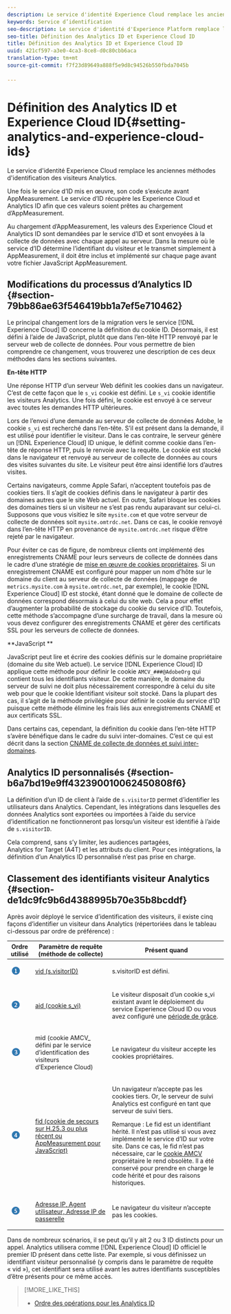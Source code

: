 ```yaml
---
description: Le service d'identité Experience Cloud remplace les anciennes méthodes d'identification des visiteurs Analytics.
keywords: Service d’identification
seo-description: Le service d'identité d'Experience Platform remplace les anciennes méthodes d'identification des visiteurs Analytics.
seo-title: Définition des Analytics ID et Experience Cloud ID
title: Définition des Analytics ID et Experience Cloud ID
uuid: 421cf597-a3e0-4ca3-8ce8-d0c80cbb6aca
translation-type: tm+mt
source-git-commit: f7f23d89649a888f5e9d8c94526b550fbda7045b

---
```



# Définition des Analytics ID et Experience Cloud ID{#setting-analytics-and-experience-cloud-ids}

Le service d'identité Experience Cloud remplace les anciennes méthodes d'identification des visiteurs Analytics.

Une fois le service d’ID mis en œuvre, son code s’exécute avant AppMeasurement. Le service d’ID récupère les Experience Cloud et Analytics ID afin que ces valeurs soient prêtes au chargement d’AppMeasurement.

Au chargement d’AppMeasurement, les valeurs des Experience Cloud et Analytics ID sont demandées par le service d’ID et sont envoyées à la collecte de données avec chaque appel au serveur. Dans la mesure où le service d’ID détermine l’identifiant du visiteur et le transmet simplement à AppMeasurement, il doit être inclus et implémenté sur chaque page avant votre fichier JavaScript AppMeasurement.

## Modifications du processus d’Analytics ID {#section-79bb86ae63f546419bb1a7ef5e710462}

Le principal changement lors de la migration vers le service [!DNL Experience Cloud] ID concerne la définition du cookie ID. Désormais, il est défini à l’aide de JavaScript, plutôt que dans l’en-tête HTTP renvoyé par le serveur web de collecte de données. Pour vous permettre de bien comprendre ce changement, vous trouverez une description de ces deux méthodes dans les sections suivantes.

**En-tête HTTP**

Une réponse HTTP d’un serveur Web définit les cookies dans un navigateur. C’est de cette façon que le `s_vi` cookie est défini. Le `s_vi` cookie identifie les visiteurs Analytics. Une fois défini, le cookie est envoyé à ce serveur avec toutes les demandes HTTP ultérieures.

Lors de l’envoi d’une demande au serveur de collecte de données Adobe, le cookie `s_vi` est recherché dans l’en-tête. S’il est présent dans la demande, il est utilisé pour identifier le visiteur. Dans le cas contraire, le serveur génère un [!DNL Experience Cloud] ID unique, le définit comme cookie dans l’en-tête de réponse HTTP, puis le renvoie avec la requête. Le cookie est stocké dans le navigateur et renvoyé au serveur de collecte de données au cours des visites suivantes du site. Le visiteur peut être ainsi identifié lors d’autres visites.

Certains navigateurs, comme Apple Safari, n’acceptent toutefois pas de cookies tiers. Il s’agit de cookies définis dans le navigateur à partir des domaines autres que le site Web actuel. En outre, Safari bloque les cookies des domaines tiers si un visiteur ne s’est pas rendu auparavant sur celui-ci. Supposons que vous visitiez le site `mysite.com` et que votre serveur de collecte de données soit `mysite.omtrdc.net`. Dans ce cas, le cookie renvoyé dans l’en-tête HTTP en provenance de `mysite.omtrdc.net` risque d’être rejeté par le navigateur.

Pour éviter ce cas de figure, de nombreux clients ont implémenté des enregistrements CNAME pour leurs serveurs de collecte de données dans le cadre d’une stratégie de [mise en œuvre de cookies propriétaires](https://marketing.adobe.com/resources/help/en_US/whitepapers/first_party_cookies/). Si un enregistrement CNAME est configuré pour mapper un nom d’hôte sur le domaine du client au serveur de collecte de données (mappage de `metrics.mysite.com` à `mysite.omtrdc.net`, par exemple), le cookie [!DNL Experience Cloud] ID est stocké, étant donné que le domaine de collecte de données correspond désormais à celui du site web. Cela a pour effet d’augmenter la probabilité de stockage du cookie du service d’ID. Toutefois, cette méthode s’accompagne d’une surcharge de travail, dans la mesure où vous devez configurer des enregistrements CNAME et gérer des certificats SSL pour les serveurs de collecte de données.

**JavaScript **

JavaScript peut lire et écrire des cookies définis sur le domaine propriétaire (domaine du site Web actuel). Le service [!DNL Experience Cloud] ID applique cette méthode pour définir le cookie `AMCV_###@AdobeOrg` qui contient tous les identifiants visiteur. De cette manière, le domaine du serveur de suivi ne doit plus nécessairement correspondre à celui du site web pour que le cookie Identifiant visiteur soit stocké. Dans la plupart des cas, il s’agit de la méthode privilégiée pour définir le cookie du service d’ID puisque cette méthode élimine les frais liés aux enregistrements CNAME et aux certificats SSL.

Dans certains cas, cependant, la définition du cookie dans l’en-tête HTTP s’avère bénéfique dans le cadre du suivi inter-domaines. C’est ce qui est décrit dans la section [CNAME de collecte de données et suivi inter-domaines](../../reference/analytics-reference/cname.md#concept-4df91f8a30ad4ec7a01eb943d579cc9d).

## Analytics ID personnalisés {#section-b6a7bd19e9ff432390010062450808f6}

La définition d’un ID de client à l’aide de `s.visitorID` permet d’identifier les utilisateurs dans Analytics. Cependant, les intégrations dans lesquelles des données Analytics sont exportées ou importées à l’aide du service d’identification ne fonctionneront pas lorsqu’un visiteur est identifié à l’aide de `s.visitorID`.

Cela comprend, sans s’y limiter, les audiences partagées, Analytics for Target (A4T) et les attributs du client. Pour ces intégrations, la définition d’un Analytics ID personnalisé n’est pas prise en charge.

## Classement des identifiants visiteur Analytics {#section-de1dc9fc9b6d4388995b70e35b8bcddf}

Après avoir déployé le service d’identification des visiteurs, il existe cinq façons d’identifier un visiteur dans Analytics (répertoriées dans le tableau ci-dessous par ordre de préférence) :

<table id="table_D267D36451F643D1BB68AF6FEAA6AD1A"> 
 <thead> 
  <tr> 
   <th colname="col1" class="entry"> Ordre utilisé </th> 
   <th colname="col2" class="entry"> Paramètre de requête (méthode de collecte) </th> 
   <th colname="col3" class="entry"> Présent quand </th> 
  </tr> 
 </thead>
 <tbody> 
  <tr> 
   <td colname="col1"> <p> <img id="image_9F3E58898A1B4F40BBDEF5ADE362E55C" src="assets/step1_icon.png" /> </p> </td> 
   <td colname="col2"> <p> <a href="https://marketing.adobe.com/resources/help/en_US/sc/implement/?f=visid_custom" format="http" scope="external"> vid (s.visitorID)</a> </p> </td> 
   <td colname="col3"> <p>s.visitorID est défini. </p> </td> 
  </tr> 
  <tr> 
   <td colname="col1"> <p> <img id="image_77A06981672745B6AEA8BB4D55911CCA" src="assets/step2_icon.png" /> </p> </td> 
   <td colname="col2"> <p> <a href="https://marketing.adobe.com/resources/help/en_US/sc/implement/?f=visid_analytics" format="http" scope="external"> aid (cookie s_vi)</a> </p> </td> 
   <td colname="col3"> <p>Le visiteur disposait d’un cookie s_vi existant avant le déploiement du service <span class="keyword">Experience Cloud</span> ID ou vous avez configuré une <a href="../../reference/analytics-reference/grace-period.md" format="dita" scope="local">période de grâce</a>. </p> </td> 
  </tr> 
  <tr> 
   <td colname="col1"> <p> <img id="image_0A950B1A6B004387AFEE8EED882739CB" src="assets/step3_icon.png" /> </p> </td> 
   <td colname="col2"> <p>mid (cookie AMCV_ défini par le service d’identification des visiteurs d’Experience Cloud) </p> </td> 
   <td colname="col3"> <p>Le navigateur du visiteur accepte les cookies propriétaires. </p> </td> 
  </tr> 
  <tr> 
   <td colname="col1"> <p> <img id="image_6F0ED8FE3EF846CA8E6ECCC3C0070D85" src="assets/step4_icon.png" /> </p> </td> 
   <td colname="col2"> <p> <a href="https://marketing.adobe.com/resources/help/en_US/sc/implement/?f=visid_fallback" format="http" scope="external"> fid (cookie de secours sur H.25.3 ou plus récent ou AppMeasurement pour JavaScript)</a> </p> </td> 
   <td colname="col3"> <p>Un navigateur n’accepte pas les cookies tiers. Or, le serveur de suivi Analytics est configuré en tant que serveur de suivi tiers. </p> <p> <p>Remarque : Le <span class="codeph">fid</span> est un identifiant hérité. Il n’est pas utilisé si vous avez implémenté le service d’ID sur votre site. Dans ce cas, le <span class="codeph"> fid</span> n’est pas nécessaire, car le <a href="../../introduction/cookies.md" format="dita" scope="local"> cookie AMCV</a> propriétaire le rend obsolète. Il a été conservé pour prendre en charge le code hérité et pour des raisons historiques. </p> </p> </td> 
  </tr> 
  <tr> 
   <td colname="col1"> <p> <img id="image_23D8C0EB69EC4084BC237B5B98C036F4" src="assets/step5_icon.png" /> </p> </td> 
   <td colname="col2"> <p> <a href="https://marketing.adobe.com/resources/help/en_US/sc/implement/?f=visid_fallback" format="http" scope="external"> Adresse IP, Agent utilisateur, Adresse IP de passerelle</a> </p> </td> 
   <td colname="col3"> <p>Le navigateur du visiteur n’accepte pas les cookies. </p> </td> 
  </tr> 
 </tbody> 
</table>

Dans de nombreux scénarios, il se peut qu’il y ait 2 ou 3 ID distincts pour un appel. Analytics utilisera comme [!DNL Experience Cloud] ID officiel le premier ID présent dans cette liste. Par exemple, si vous définissez un identifiant visiteur personnalisé (y compris dans le paramètre de requête « vid »), cet identifiant sera utilisé avant les autres identifiants susceptibles d’être présents pour ce même accès.

>[!MORE_LIKE_THIS]
>
>* [Ordre des opérations pour les Analytics ID](../../reference/analytics-reference/analytics-order-of-operations.md#concept-b92935b4fff545adb4773f3728bc15ef)

